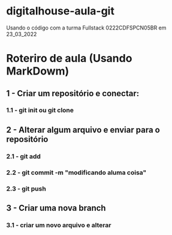 # digitalhouse-aula-git
Usando o código com a turma Fullstack 0222CDFSPCN05BR em 23_03_2022

# Roteriro de aula (Usando MarkDowm)

## 1 - Criar um repositório e conectar:
### 1.1 - git init ou git clone

## 2 - Alterar algum arquivo e enviar para o repositório
### 2.1 - git add
### 2.2 - git commit -m "modificando aluma coisa"
### 2.3 - git push


## 3 - Criar uma nova branch

### 3.1 - criar um novo arquivo e alterar
